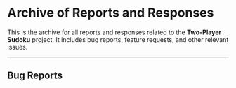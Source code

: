 # Archive of Reports and Responses

This is the archive for all reports and responses related to the **Two-Player Sudoku** project. It includes bug reports, feature requests, and other relevant issues.

---

## Bug Reports

